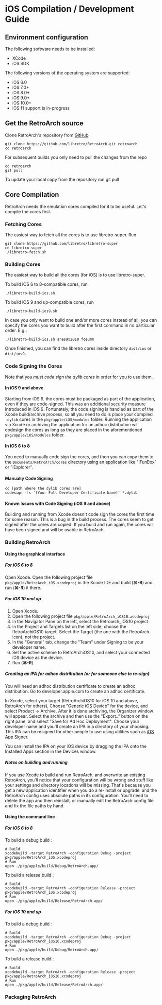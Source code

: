 # iOS Compilation / Development Guide

## Environment configuration

The following software needs to be installed:

- XCode
- iOS SDK

The following versions of the operating system are supported:

- iOS 6.0
- iOS 7.0+
- iOS 8.0+
- iOS 9.0+
- iOS 10.0+
- iOS 11 support is in-progress

## Get the RetroArch source

Clone RetroArch's repository from [GitHub](https://github.com/libretro/RetroArch)

    git clone https://github.com/libretro/RetroArch.git retroarch
    cd retroarch

For subsequent builds you only need to pull the changes from the repo

    cd retroarch
    git pull

To update your local copy from the repository run git pull

## Core Compilation

RetroArch needs the emulation cores compiled for it to be useful. Let's compile the cores first.

### Fetching Cores

The easiest way to fetch all the cores is to use libretro-super. Run

    git clone https://github.com/libretro/libretro-super
    cd libretro-super
    ./libretro-fetch.sh

### Building Cores

The easiest way to build all the cores (for iOS) is to use libretro-super. 

To build iOS 6 to 8-compatible cores, run

    ./libretro-build-ios.sh

To build iOS 9 and up-compatible cores, run

    ./libretro-build-ios9.sh

In case you only want to build one and/or more cores instead of all, you can specify the cores you want to build after the first command in no particular order. E.g.:

    ./libretro-build-ios.sh snes9x2010 fceumm

Once finished, you can find the libretro cores inside directory `dist/ios` or `dist/ios9`.

### Code Signing the Cores

Note that you *must code sign the dylib cores* in order for you to use them.

#### In iOS 9 and above

Starting from iOS 9, the cores must be packaged as part of the application, even if they are code-signed. This was an additional security measure introduced in iOS 9. Fortunately, the code signing is handled as part of the Xcode build/archive process, so all you need to do is place your compiled `.dylib` cores in the `pkg/apple/iOS/modules` folder.  Running the application via Xcode or archiving the application for an adhoc distribution will codesign the cores as long as they are placed in the aforementioned `pkg/apple/iOS/modules` folder.

#### In iOS 6 to 8

You need to manually code sign the cores, and then you can copy them to the `Documents/RetroArch/cores` directory using an application like "iFunBox" or "iExplorer".

#### Manually Code Signing

```
cd [path where the dylib cores are]
codesign -fs '[Your Full Developer Certificate Name]' *.dylib
```

#### Known Issues with Code Signing (iOS 9 and above)

Building and running from Xcode doesn't code sign the cores the first time for some reason. This is a bug in the build process. The cores seem to get signed after the cores are copied. If you build and run again, the cores will have been signed and will be usable in RetroArch.

### Building RetroArch

#### Using the graphical interface

##### For iOS 6 to 8

Open Xcode. Open the following project file `pkg/apple/RetroArch_iOS.xcodeproj` in the Xcode IDE and build (**&#8984;-B**) and run (**&#8984;-R**) it there. 

##### For iOS 10 and up

1. Open Xcode.
2. Open the following project file `pkg/apple/RetroArch_iOS10.xcodeproj`
3. In the Navigator Pane on the left, select the Retroarch_iOS10 project
4. In the Project and Targets list on the left side, choose the RetroArchiOS10 target. Select the Target (the one with the RetroArch icon), not the project.
5. In the "General" tab, change the "Team" under Signing to be your developer name.
6. Set the active scheme to RetroArchiOS10, and select your connected iOS device as the device.
6. Run (**&#8984;-R**)

##### Creating an IPA for adhoc distribution (or for someone else to re-sign)

You will need an adhoc distribution certificate to create an adhoc distribution. Go to developer.apple.com to create an adhoc certificate.

In Xcode, select your target (RetroArchiOS10 for iOS 10 and above, RetroArch for others), Choose "Generic iOS Device" for the device, and select Product -> Archive. After it is done archiving, the Organizer window will appear. Select the archive and then use the "Export.." button on the right pane, and select "Save for Ad Hoc Deployment". Choose your developer name and you'll create an IPA in a directory of your choosing. This IPA can be resigned for other people to use using utilities such as [iOS App Signer](http://dantheman827.github.io/ios-app-signer/).

You can install the IPA on your iOS device by dragging the IPA onto the Installed Apps section in the Devices window.

##### Notes on building and running

If you use Xcode to build and run RetroArch, and overwrite an existing RetroArch, you'll notice that your configuration will be wrong and stuff like your settings and directory locations will be missing. That's because you get a new application identifier when you do a re-install or upgrade, and the RetroArch config uses absolute paths in its configuration. You'll need to delete the app and then reinstall, or manually edit the RetroArch config file and fix the file paths by hand.

#### Using the command line

##### For iOS 6 to 8

To build a debug build :

    # Build
    xcodebuild -target RetroArch -configuration Debug -project pkg/apple/RetroArch_iOS.xcodeproj
    # Run
    open ./pkg/apple/build/Debug/RetroArch.app/

To build a release build :

    # Build
    xcodebuild -target RetroArch -configuration Release -project pkg/apple/RetroArch_iOS.xcodeproj
    # Run
    open ./pkg/apple/build/Release/RetroArch.app/

##### For iOS 10 and up

To build a debug build :

    # Build
    xcodebuild -target RetroArch -configuration Debug -project pkg/apple/RetroArch_iOS10.xcodeproj
    # Run
    open ./pkg/apple/build/Debug/RetroArch.app/

To build a release build :

    # Build
    xcodebuild -target RetroArch -configuration Release -project pkg/apple/RetroArch_iOS10.xcodeproj
    # Run
    open ./pkg/apple/build/Release/RetroArch.app/

### Packaging RetroArch



